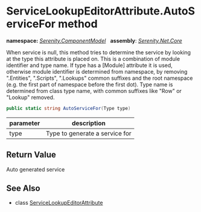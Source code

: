 # ServiceLookupEditorAttribute.AutoServiceFor method
**namespace:** *[Serenity.ComponentModel](../../README.md#serenity.componentmodel-namespace)*   **assembly**: *[Serenity.Net.Core](../../README.md)*

When service is null, this method tries to determine the service by looking at the type this attribute is placed on. This is a combination of module identifier and type name. If type has a [Module] attribute it is used, otherwise module identifier is determined from namespace, by removing ".Entities", ".Scripts", ".Lookups" common suffixes and the root namespace (e.g. the first part of namespace before the first dot). Type name is determined from class type name, with common suffixes like "Row" or "Lookup" removed.

```csharp
public static string AutoServiceFor(Type type)
```

| parameter | description |
| --- | --- |
| type | Type to generate a service for |

## Return Value

Auto generated service

## See Also

* class [ServiceLookupEditorAttribute](../ServiceLookupEditorAttribute.md)